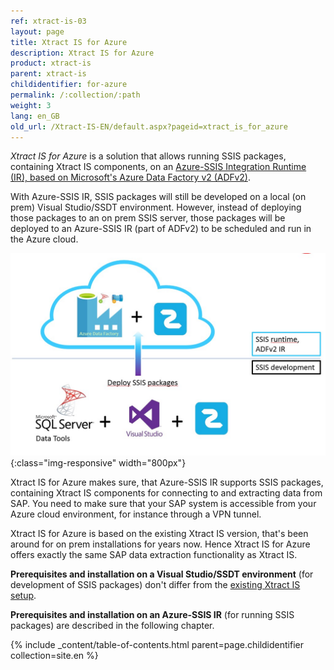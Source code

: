 ```yaml
---
ref: xtract-is-03
layout: page
title: Xtract IS for Azure
description: Xtract IS for Azure
product: xtract-is
parent: xtract-is
childidentifier: for-azure
permalink: /:collection/:path
weight: 3
lang: en_GB
old_url: /Xtract-IS-EN/default.aspx?pageid=xtract_is_for_azure
---
```


*Xtract IS for Azure* is a solution that allows running SSIS packages, containing Xtract IS components, on an [Azure-SSIS Integration Runtime (IR), based on Microsoft's Azure Data Factory v2 (ADFv2)](https://azure.microsoft.com/en-us/blog/lift-sql-server-integration-services-packages-to-azure-with-azure-data-factory/).

With Azure-SSIS IR, SSIS packages will still be developed on a local (on prem) Visual Studio/SSDT environment.
However, instead of deploying those packages to an on prem SSIS server, those packages will be deployed to an Azure-SSIS IR (part of ADFv2) to be scheduled and run in the Azure cloud.

![XISforAzure_Architecture](/img/content/XISforAzure_Architecture.jpg){:class="img-responsive" width="800px"}

Xtract IS for Azure makes sure, that Azure-SSIS IR supports SSIS packages, containing Xtract IS components for connecting to and extracting data from SAP. You need to make sure that your SAP system is accessible from your Azure cloud environment, for instance through a VPN tunnel.

Xtract IS for Azure is based on the existing Xtract IS version, that's been around for on prem installations for years now.
Hence Xtract IS for Azure offers exactly the same SAP data extraction functionality as Xtract IS.

**Prerequisites and installation on a Visual Studio/SSDT environment** (for development of SSIS packages) don't differ from the [existing Xtract IS setup](./requirements-and-installation).

**Prerequisites and installation on an Azure-SSIS IR** (for running SSIS packages) are described in the following chapter.

{% include _content/table-of-contents.html parent=page.childidentifier collection=site.en %}